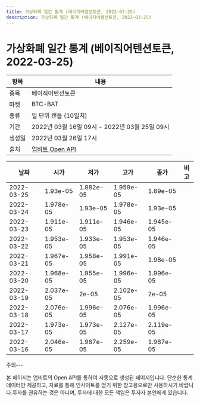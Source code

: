 ```yaml
---
title: 가상화폐 일간 통계 (베이직어텐션토큰, 2022-03-25)
description: 가상화폐 일간 통계 (베이직어텐션토큰, 2022-03-25)
---
```


가상화폐 일간 통계 (베이직어텐션토큰, 2022-03-25)
===

|항목|내용|
|--|--|
|종목|베이직어텐션토큰|
|마켓|BTC-BAT|
|종류|일 단위 캔들 (10일치)|
|기간|2022년 03월 16일 09시 - 2022년 03월 25일 09시|
|생성일|2022년 03월 26일 17시|
|출처|[업비트 Open API](https://docs.upbit.com)|


|날짜|시가|저가|고가|종가|비고|
|--|--|--|--|--|--|
|2022-03-25|1.93e-05|1.882e-05|1.959e-05|1.89e-05|    |
|2022-03-24|1.978e-05|1.93e-05|1.978e-05|1.93e-05|    |
|2022-03-23|1.911e-05|1.911e-05|1.946e-05|1.945e-05|    |
|2022-03-22|1.953e-05|1.933e-05|1.953e-05|1.946e-05|    |
|2022-03-21|1.967e-05|1.958e-05|1.991e-05|1.98e-05|    |
|2022-03-20|1.968e-05|1.955e-05|1.996e-05|1.996e-05|    |
|2022-03-19|2.037e-05|2e-05|2.102e-05|2e-05|    |
|2022-03-18|2.076e-05|1.996e-05|2.076e-05|1.996e-05|    |
|2022-03-17|1.973e-05|1.973e-05|2.127e-05|2.119e-05|    |
|2022-03-16|2.046e-05|1.987e-05|2.259e-05|1.987e-05|    |


주의---

본 페이지는 업비트의 Open API를 통하여 자동으로 생성된 페이지입니다. 단순한 통계 데이터만 제공하고, 자료를 통해 인사이트를 얻기 위한 참고용으로만 사용하시기 바랍니다.투자를 권유하는 것은 아니며, 투자에 대한 모든 책임은 투자자 본인에게 있습니다.